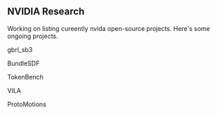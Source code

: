## NVIDIA Research

Working on listing cureently nvida open-source projects.
Here's some ongoing projects.

gbrl_sb3


BundleSDF


TokenBench


VILA


ProtoMotions
